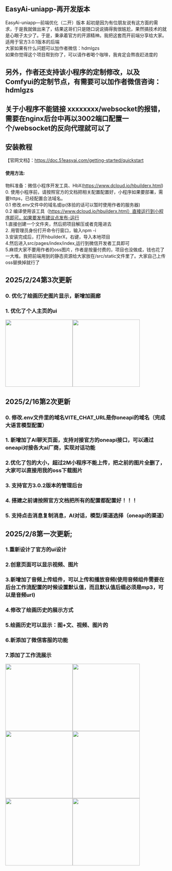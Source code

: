 ## EasyAi-uniapp-再开发版本
EasyAi-uniapp—前端优化（二开）版本
起初是因为有位朋友说有这方面的需求，于是我就做出来了，结果这哥们只是随口说说搞得我很尴尬，果然搞技术的就是心眼子太少了。于是，秉承着官方的开源精神。我把这套而开前端分享给大家。适用于官方3.0.1版本的后端  
大家如果有什么问题可以加作者微信：hdmlgzs  
如果你觉得这个项目帮到你了，可以请作者喝个咖啡，我肯定会熬夜赶进度的    
## 另外，作者还支持该小程序的定制修改，以及Comfyui的定制节点，有需要可以加作者微信咨询：hdmlgzs  
## 关于小程序不能链接 xxxxxxxx/websocket的报错，需要在nginx后台中再以3002端口配置一个/websocket的反向代理就可以了



## 安装教程  
【官网文档】：https://doc.51easyai.com/getting-started/quickstart

#### 使用方法:  
物料准备：微信小程序开发工具、HbX(https://www.dcloud.io/hbuilderx.html)  
0. 使用小程序前，请按照官方的文档把相关配置配置好，小程序如果要部署，需要https，已经配置合法域名。  
0.1 修改.env文件中的域名或ip(体验的话可以暂时使用作者的服务器)  
0.2 编译使用该工具（https://www.dcloud.io/hbuilderx.html）直接运行到小程序即可，如果要发布建议点发布-运行  
1.直接创建一个文件夹，然后把项目解压或者克隆进去  
2. 用管理员身份打开命令行窗口，输入npm -i   
3.安装完成后，打开hbuilderX，右键，导入本地项目  
4.然后进入src/pages/index/index,运行到微信开发者工具即可  
5.麻烦大家不要用作者的oss图片，作者是按量付费的，项目也没做成，钱也花了一大堆。我把前端用到的静态资源给大家放在/src/static文件里了。大家自己上传oss替换掉就行了




## 2025/2/24第3次更新  
### 0. 优化了绘画历史图片显示，新增加画廊  
### 1. 优化了个人主页的ui 
<img src="https://github.com/chinahu-woker/easyai2work/blob/master/%E5%BE%AE%E4%BF%A1%E6%88%AA%E5%9B%BE_20250216113853.png" width="210px"/><img src="https://github.com/chinahu-woker/easyai2work/blob/master/pic.png" width="210px"/>

  
  
  
## 2025/2/16第2次更新
### 0. 修改.env文件里的域名VITE_CHAT_URL是你oneapi的域名（完成大语言模型配置）
### 1. 新增加了AI聊天页面，支持对接官方的oneapi接口，可以通过oneapi对接各大ai厂商，实现对话功能    
### 2.优化了包的大小，超过2M小程序不能上传，把之前的图片全删了，大家可以直接用我的oss下载图片  
### 3. 支持官方3.0.2版本的管理后台  
### 4. 搭建之前请按照官方文档把所有的配置都配置好！！！  
### 5. 支持点击消息复制消息，AI对话，模型/渠道选择（oneapi的渠道）

  
## 2025/2/8第一次更新;
### 1.重新设计了官方的ui设计
### 2.创意页面可以显示视频、图片
### 3.新增加了音频上传组件，可以上传和播放音频(使用音频组件需要在后台工作流配置的时候设置默认值，而且默认值后缀必须是mp3，可以是音频url)
### 4.修改了绘画历史的展示方式
### 5.绘画历史可以显示：图+文、视频、图片的
### 6.新添加了微信客服的功能
### 7.添加了工作流展示
<img src="https://github.com/chinahu-woker/easyai2work/blob/master/%E5%BE%AE%E4%BF%A1%E6%88%AA%E5%9B%BE_20250208193439.png" width="210px"/><img src="https://github.com/chinahu-woker/easyai2work/blob/master/%E5%BE%AE%E4%BF%A1%E6%88%AA%E5%9B%BE_20250208193548.png" width="210px"><img src="https://github.com/chinahu-woker/easyai2work/blob/master/%E5%BE%AE%E4%BF%A1%E6%88%AA%E5%9B%BE_20250208193616.png" width="210px"><img src="https://github.com/chinahu-woker/easyai2work/blob/master/%E5%BE%AE%E4%BF%A1%E6%88%AA%E5%9B%BE_20250208193623.png" width="210px"><img src="https://github.com/chinahu-woker/easyai2work/blob/master/%E5%BE%AE%E4%BF%A1%E6%88%AA%E5%9B%BE_20250208193627.png" width="210px"><img src="https://github.com/chinahu-woker/easyai2work/blob/master/%E5%BE%AE%E4%BF%A1%E6%88%AA%E5%9B%BE_20250208193635.png" width="210px">









